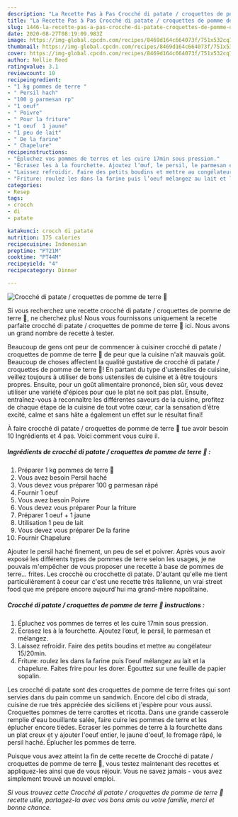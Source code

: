```yaml
---
description: "La Recette Pas à Pas Crocché di patate / croquettes de pomme de terre 🥔"
title: "La Recette Pas à Pas Crocché di patate / croquettes de pomme de terre 🥔"
slug: 1446-la-recette-pas-a-pas-crocche-di-patate-croquettes-de-pomme-de-terre
date: 2020-08-27T08:19:09.983Z
image: https://img-global.cpcdn.com/recipes/8469d164c664073f/751x532cq70/crocche-di-patate-croquettes-de-pomme-de-terre-🥔-photo-principale-de-la-recette.jpg
thumbnail: https://img-global.cpcdn.com/recipes/8469d164c664073f/751x532cq70/crocche-di-patate-croquettes-de-pomme-de-terre-🥔-photo-principale-de-la-recette.jpg
cover: https://img-global.cpcdn.com/recipes/8469d164c664073f/751x532cq70/crocche-di-patate-croquettes-de-pomme-de-terre-🥔-photo-principale-de-la-recette.jpg
author: Nellie Reed
ratingvalue: 3.1
reviewcount: 10
recipeingredient:
- "1 kg pommes de terre "
- " Persil hach"
- "100 g parmesan rp"
- "1 oeuf"
- " Poivre"
- " Pour la friture"
- "1 oeuf  1 jaune"
- "1 peu de lait"
- " De la farine"
- " Chapelure"
recipeinstructions:
- "Épluchez vos pommes de terres et les cuire 17min sous pression."
- "Écrasez les à la fourchette. Ajoutez l’œuf, le persil, le parmesan et mélangez."
- "Laissez refroidir. Faire des petits boudins et mettre au congélateur 15/20min."
- "Friture: roulez les dans la farine puis l’oeuf mélangez au lait et la chapelure. Faites frire pour les dorer. Égouttez sur une feuille de papier sopalin."
categories:
- Resep
tags:
- crocch
- di
- patate

katakunci: crocch di patate 
nutrition: 175 calories
recipecuisine: Indonesian
preptime: "PT21M"
cooktime: "PT44M"
recipeyield: "4"
recipecategory: Dinner

---
```



![Crocché di patate / croquettes de pomme de terre 🥔](https://img-global.cpcdn.com/recipes/8469d164c664073f/751x532cq70/crocche-di-patate-croquettes-de-pomme-de-terre-🥔-photo-principale-de-la-recette.jpg)

Si vous recherchez une recette crocché di patate / croquettes de pomme de terre 🥔, ne cherchez plus! Nous vous fournissons uniquement la recette parfaite crocché di patate / croquettes de pomme de terre 🥔 ici. Nous avons un grand nombre de recette à tester.

Beaucoup de gens ont peur de commencer à cuisiner crocché di patate / croquettes de pomme de terre 🥔 de peur que la cuisine n'ait mauvais goût. Beaucoup de choses affectent la qualité gustative de crocché di patate / croquettes de pomme de terre 🥔! En partant du type d'ustensiles de cuisine, veillez toujours à utiliser de bons ustensiles de cuisine et à être toujours propres. Ensuite, pour un goût alimentaire prononcé, bien sûr, vous devez utiliser une variété d'épices pour que le plat ne soit pas plat. Ensuite, entraînez-vous à reconnaître les différentes saveurs de la cuisine, profitez de chaque étape de la cuisine de tout votre cœur, car la sensation d'être excité, calme et sans hâte a également un effet sur le résultat final!

<!--inarticleads1-->

À faire crocché di patate / croquettes de pomme de terre 🥔 tue avoir besoin 10 Ingrédients et 4 pas. Voici comment vous cuire il.

##### Ingrédients de crocché di patate / croquettes de pomme de terre 🥔 :

1. Préparer 1 kg pommes de terre 🥔
1. Vous avez besoin  Persil haché
1. Vous devez vous préparer 100 g parmesan râpé
1. Fournir 1 oeuf
1. Vous avez besoin  Poivre
1. Vous devez vous préparer  Pour la friture
1. Préparer 1 oeuf + 1 jaune
1. Utilisation 1 peu de lait
1. Vous devez vous préparer  De la farine
1. Fournir  Chapelure


Ajouter le persil haché finement, un peu de sel et poivrer. Après vous avoir exposé les différents types de pommes de terre selon les usages, je ne pouvais m&#39;empêcher de vous proposer une recette à base de pommes de terre… frites. Les crocchè ou crocchette di patate. D&#39;autant qu&#39;elle me tient particulièrement à coeur car c&#39;est une recette très italienne, un vrai street food que me prépare encore aujourd&#39;hui ma grand-mère napolitaine. 

<!--inarticleads2-->

##### Crocché di patate / croquettes de pomme de terre 🥔 instructions :

1. Épluchez vos pommes de terres et les cuire 17min sous pression.
1. Écrasez les à la fourchette. Ajoutez l’œuf, le persil, le parmesan et mélangez.
1. Laissez refroidir. Faire des petits boudins et mettre au congélateur 15/20min.
1. Friture: roulez les dans la farine puis l’oeuf mélangez au lait et la chapelure. Faites frire pour les dorer. Égouttez sur une feuille de papier sopalin.


Les crocché di patate sont des croquettes de pomme de terre frites qui sont servies dans du pain comme un sandwich. Encore del cibo di strada, cuisine de rue très appréciée des siciliens et j&#39;espère pour vous aussi. Croquettes pommes de terre carottes et ricotta. Dans une grande casserole remplie d&#39;eau bouillante salée, faire cuire les pommes de terre et les éplucher encore tièdes. Ecraser les pommes de terre à la fourchette dans un plat creux et y ajouter l&#39;oeuf entier, le jaune d&#39;oeuf, le fromage râpé, le persil haché. Éplucher les pommes de terre. 

<!--inarticleads1-->

<p>
Puisque vous avez atteint la fin de cette recette de Crocché di patate / croquettes de pomme de terre 🥔, vous testez maintenant des recettes et appliquez-les ainsi que de vous réjouir. Vous ne savez jamais - vous avez simplement trouvé un nouvel emploi.
</p>

<p>
<i>Si vous trouvez cette Crocché di patate / croquettes de pomme de terre 🥔 recette utile, partagez-la avec vos bons amis ou votre famille, merci et bonne chance.</i>
</p>
